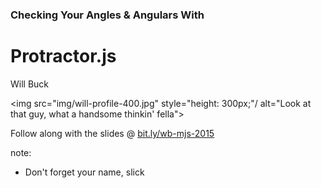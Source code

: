 ###  Checking Your Angles & Angulars With
# Protractor.js

Will Buck


<img src="img/will-profile-400.jpg" style="height: 300px;"/ alt="Look at that guy, what a handsome thinkin' fella">

Follow along with the slides @ [bit.ly/wb-mjs-2015](http://bit.ly/wb-mjs-2015)

note:
- Don't forget your name, slick
